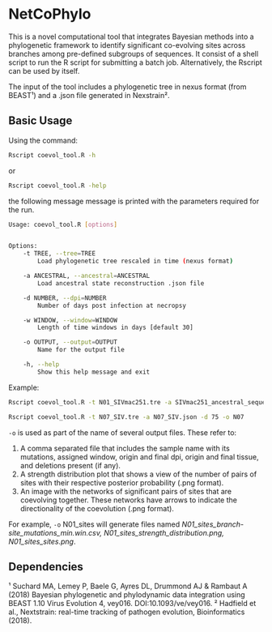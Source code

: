 # NetCoPhylo

This is a novel computational tool that integrates Bayesian methods into a phylogenetic framework to identify significant co-evolving sites across branches among pre-defined subgroups of sequences. It consist of a shell script to run the R script for submitting a batch job. Alternatively, the Rscript can be used by itself.

The input of the tool includes a phylogenetic tree in nexus format (from BEAST¹) and a .json file generated in Nexstrain².

## Basic Usage

Using the command:
```sh
Rscript coevol_tool.R -h 
```
or 
```sh
Rscript coevol_tool.R -help
```
the following message message is printed with the parameters required for the run.
```sh
Usage: coevol_tool.R [options]


Options:
	-t TREE, --tree=TREE
		Load phylogenetic tree rescaled in time (nexus format)

	-a ANCESTRAL, --ancestral=ANCESTRAL
		Load ancestral state reconstruction .json file

	-d NUMBER, --dpi=NUMBER
		Number of days post infection at necropsy

	-w WINDOW, --window=WINDOW
		Length of time windows in days [default 30]

	-o OUTPUT, --output=OUTPUT
		Name for the output file

	-h, --help
		Show this help message and exit
```				

Example:
```sh
Rscript coevol_tool.R -t N01_SIVmac251.tre -a SIVmac251_ancestral_sequences.json -d 300 -w 50 -o N01_sites
```
```sh
Rscript coevol_tool.R -t N07_SIV.tre -a N07_SIV.json -d 75 -o N07
```
```-o``` is used as part of the name of several output files. These refer to:

1) A comma separated file that includes the sample name with its mutations, assigned window, origin and final dpi, origin and final tissue, and deletions present (if any).
2) A strength distribution plot that shows a view of the number of pairs of sites with their respective posterior probability (.png format).
3) An image with the networks of significant pairs of sites that are coevolving together. These networks have arrows to indicate the directionality of the coevolution (.png format).

For example, ```-o``` N01_sites will generate files named *N01_sites_branch-site_mutations_min.win.csv, N01_sites_strength_distribution.png, N01_sites_sites.png*.

## Dependencies






¹ Suchard MA, Lemey P, Baele G, Ayres DL, Drummond AJ & Rambaut A (2018) Bayesian phylogenetic and phylodynamic data integration using BEAST 1.10 Virus Evolution 4, vey016. DOI:10.1093/ve/vey016.
² Hadfield et al., Nextstrain: real-time tracking of pathogen evolution, Bioinformatics (2018).		
